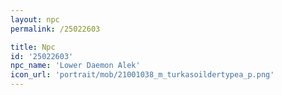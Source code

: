 ```yaml
---
layout: npc
permalink: /25022603

title: Npc
id: '25022603'
npc_name: 'Lower Daemon Alek'
icon_url: 'portrait/mob/21001038_m_turkasoildertypea_p.png'
---
```

